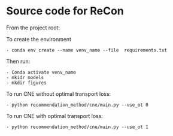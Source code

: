 # Source code for ReCon

From the project root:

To create the environment

    - conda env create --name venv_name --file  requirements.txt

Then run:

    - Conda activate venv_name
    - mkidr models
    - mkdir figures

To run CNE without optimal transport loss:

    - python recommendation_method/cne/main.py --use_ot 0

To run CNE with optimal transport loss:

    - python recommendation_method/cne/main.py --use_ot 1
